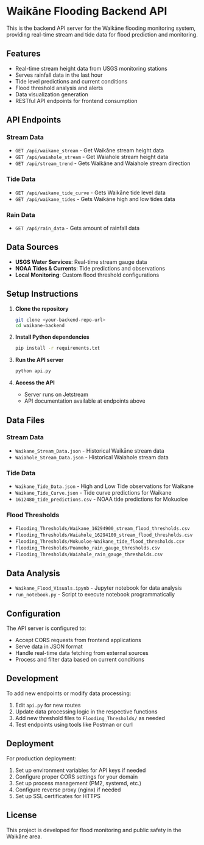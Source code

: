 # Waikāne Flooding Backend API

This is the backend API server for the Waikāne flooding monitoring system, providing real-time stream and tide data for flood prediction and monitoring.

## Features

- Real-time stream height data from USGS monitoring stations
- Serves rainfall data in the last hour
- Tide level predictions and current conditions
- Flood threshold analysis and alerts
- Data visualization generation
- RESTful API endpoints for frontend consumption

## API Endpoints

### Stream Data
- `GET /api/waikane_stream` - Get Waikāne stream height data
- `GET /api/waiahole_stream` - Get Waiahole stream height data
- `GET /api/stream_trend` - Gets Waikāne and Waiahole stream direction

### Tide Data
- `GET /api/waikane_tide_curve` - Gets Waikāne tide level data
- `GET /api/waikane_tides` - Gets Waikāne high and low tides data

### Rain Data
- `GET /api/rain_data` - Gets amount of rainfall data

## Data Sources

- **USGS Water Services**: Real-time stream gauge data
- **NOAA Tides & Currents**: Tide predictions and observations
- **Local Monitoring**: Custom flood threshold configurations

## Setup Instructions

1. **Clone the repository**
   ```bash
   git clone <your-backend-repo-url>
   cd waikane-backend
   ```

2. **Install Python dependencies**
   ```bash
   pip install -r requirements.txt
   ```

3. **Run the API server**
   ```bash
   python api.py
   ```

4. **Access the API**
   - Server runs on Jetstream
   - API documentation available at endpoints above

## Data Files

### Stream Data
- `Waikane_Stream_Data.json` - Historical Waikāne stream data
- `Waiahole_Stream_Data.json` - Historical Waiahole stream data

### Tide Data
- `Waikane_Tide_Data.json` - High and Low Tide observations for Waikane
- `Waikane_Tide_Curve.json` - Tide curve predictions for Waikane
- `1612480_tide_predictions.csv` - NOAA tide predictions for Mokuoloe

### Flood Thresholds
- `Flooding_Thresholds/Waikane_16294900_stream_flood_thresholds.csv`
- `Flooding_Thresholds/Waiahole_16294100_stream_flood_thresholds.csv`
- `Flooding_Thresholds/Mokuoloe-Waikane_tide_flood_thresholds.csv`
- `Flooding_Thresholds/Poamoho_rain_gauge_thresholds.csv`
- `Flooding_Thresholds/Waiahole_rain_gauge_thresholds.csv`

## Data Analysis

- `Waikane_Flood_Visuals.ipynb` - Jupyter notebook for data analysis
- `run_notebook.py` - Script to execute notebook programmatically

## Configuration

The API server is configured to:
- Accept CORS requests from frontend applications
- Serve data in JSON format
- Handle real-time data fetching from external sources
- Process and filter data based on current conditions

## Development

To add new endpoints or modify data processing:

1. Edit `api.py` for new routes
2. Update data processing logic in the respective functions
3. Add new threshold files to `Flooding_Thresholds/` as needed
4. Test endpoints using tools like Postman or curl

## Deployment

For production deployment:

1. Set up environment variables for API keys if needed
2. Configure proper CORS settings for your domain
3. Set up process management (PM2, systemd, etc.)
4. Configure reverse proxy (nginx) if needed
5. Set up SSL certificates for HTTPS

## License

This project is developed for flood monitoring and public safety in the Waikāne area.